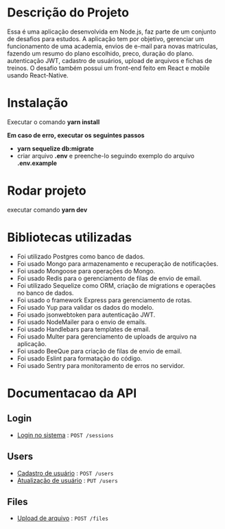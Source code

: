 # Descrição do Projeto

Essa é uma aplicação desenvolvida em Node.js, faz parte de um conjunto de desafios para estudos. A aplicação tem por objetivo, gerenciar um funcionamento de uma academia, envios de e-mail para novas matriculas, fazendo um resumo do plano escolhido, preco, duração do plano. autenticação JWT, cadastro de usuários, upload de arquivos e fichas de treinos. O desafio também possui um front-end feito em React e mobile usando React-Native.

# Instalação

Executar o comando **yarn install**

**Em caso de erro, executar os seguintes passos**

- **yarn sequelize db:migrate**
- criar arquivo **.env** e preenche-lo seguindo exemplo do arquivo **.env.example**

# Rodar projeto

executar comando **yarn dev**

# Bibliotecas utilizadas

- Foi utilizado Postgres como banco de dados.
- Foi usado Mongo para armazenamento e recuperação de notificações.
- Foi usado Mongoose para operações do Mongo.
- Foi usado Redis para o gerenciamento de filas de envio de email.
- Foi utilizado Sequelize como ORM, criação de migrations e operações no banco de dados.
- Foi usado o framework Express para gerenciamento de rotas.
- Foi usado Yup para validar os dados do modelo.
- Foi usado jsonwebtoken para autenticação JWT.
- Foi usado NodeMailer para o envio de emails.
- Foi usado Handlebars para templates de email.
- Foi usado Multer para gerenciamento de uploads de arquivo na aplicação.
- Foi usado BeeQue para criação de filas de envio de email.
- Foi usado Eslint para formatação do código.
- Foi usado Sentry para monitoramento de erros no servidor.

# Documentacao da API

## Login

- [Login no sistema](doc/session/login.md) : `POST /sessions`

## Users

- [Cadastro de usuário](doc/user/user_registration.md) : `POST /users`
- [Atualização de usuário](doc/user/user_update.md) : `PUT /users`

## Files

- [Upload de arquivo](doc/file/file_upload.md) : `POST /files`
